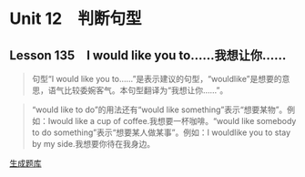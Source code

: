 ﻿ # Unit 12　判断句型
 ## Lesson 135　I would like you to……我想让你……
 
> 句型“I would like you to……”是表示建议的句型，“wouldlike”是想要的意思，语气比较委婉客气。本句型翻译为“我想让你……”。

> “would like to do”的用法还有“would like something”表示“想要某物”。例如：Iwould like a cup of coffee.我想要一杯咖啡。“would like somebody to do something”表示“想要某人做某事”。例如：I wouldlike you to stay by my side.我想要你待在我身边。


 [生成题库](./question/f135.json)